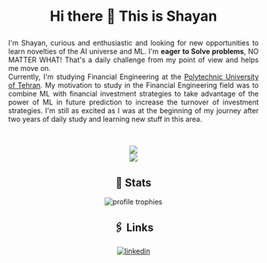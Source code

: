 # <p align="center">Hi there 👋 This is Shayan</p>
<p align="justify">
I'm Shayan, curious and enthusiastic and looking for new opportunities to learn novelties of the AI universe and ML. I'm <b>eager to Solve problems</b>, NO MATTER WHAT! That's a daily challenge from my point of view and helps me move on.</br>Currently, I'm studying Financial Engineering at the <a href=https://aut.ac.ir/en>Polytechnic University of Tehran</a>. My motivation to study in the Financial Engineering field was to combine ML with financial investment strategies to take advantage of the power of ML in future prediction to increase the turnover of investment strategies. I'm still as excited as I was at the beginning of my journey after two years of daily study and learning new stuff in this area.</p></br>



<div align="center">

![](https://komarev.com/ghpvc/?username=shayandavoodii&color=blueviolet)  
[![](https://github-readme-stats.vercel.app/api?username=shayandavoodii&theme=tokyonight&show-icons=true&hide=prs,issues)](https://github.com/shayandavoodii)


## 🎯 Stats
<img src="https://github-profile-trophy.vercel.app/?username=shayandavoodii&row=1&column=6&margin-h=8&theme=tokyonight&count_private=true&margin-w=15&no-frame=true&title=Stars,Followers,Commits,Repositories" alt="profile trophies" />



## 🖇️ Links
[![linkedin](https://img.shields.io/badge/LinkedIn-0077B5?style=for-the-badge&logo=LinkedIn&logoColor=white)](https://www.linkedin.com/in/shayandavoodi)

</div>

<!--
**shayandavoodii/shayandavoodii** is a ✨ _special_ ✨ repository because its `README.md` (this file) appears on your GitHub profile.
[![](https://github-readme-stats.vercel.app/api?username=shayandavoodii&show-icons=true&hide=prs&bg_color=30,dfe6e9,fa8231,fab1a0,b2bec3,00cec9,00cec9,bdc3c7,bdc3c7,issues)](https://github.com/shayandavoodii)

[![Top Langs](https://github-readme-stats.vercel.app/api/top-langs/?username=shayandavoodii&layout=compact&langs_count=10&theme=merko)](https://github.com/shayandavoodii)

Here are some ideas to get you started:

- 🔭 I’m currently working on ...
- 🌱 I’m currently learning ...
- 👯 I’m looking to collaborate on ...
- 🤔 I’m looking for help with ...
- 💬 Ask me about ...
- 📫 How to reach me: ...
- 😄 Pronouns: ...
- ⚡ Fun fact: ...
-->
